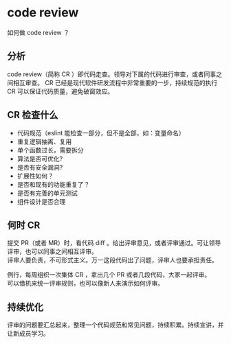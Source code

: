 # code review

如何做 code review ？

## 分析

code review（简称 CR ）即代码走查。领导对下属的代码进行审查，或者同事之间相互审查。
CR 已经是现代软件研发流程中非常重要的一步，持续规范的执行 CR 可以保证代码质量，避免破窗效应。

## CR 检查什么

- 代码规范（eslint 能检查一部分，但不是全部，如：变量命名）
- 重复逻辑抽离、复用
- 单个函数过长，需要拆分
- 算法是否可优化?
- 是否有安全漏洞?
- 扩展性如何？
- 是否和现有的功能重复了？
- 是否有完善的单元测试
- 组件设计是否合理

## 何时 CR

提交 PR（或者 MR）时，看代码 diff 。给出评审意见，或者评审通过。可让领导评审，也可以同事之间相互评审。<br>
评审人要负责，不可形式主义。万一这段代码出了问题，评审人也要承担责任。

例行，每周组织一次集体 CR ，拿出几个 PR 或者几段代码，大家一起评审。<br>
可以借机来统一评审规则，也可以像新人来演示如何评审。

## 持续优化

评审的问题要汇总起来，整理一个代码规范和常见问题，持续积累。持续宣讲，并让新成员学习。

